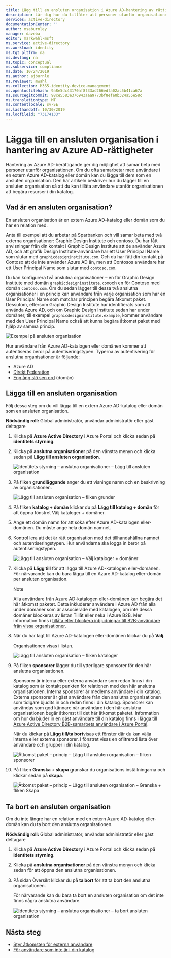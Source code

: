 ```yaml
---
title: Lägg till en ansluten organisation i Azure AD-hantering av rättigheter – Azure Active Directory
description: Lär dig hur du tillåter att personer utanför organisationen kan begära åtkomst paket så att du kan samar beta med projekt.
services: active-directory
documentationCenter: ''
author: msaburnley
manager: daveba
editor: markwahl-msft
ms.service: active-directory
ms.workload: identity
ms.tgt_pltfrm: na
ms.devlang: na
ms.topic: conceptual
ms.subservice: compliance
ms.date: 10/24/2019
ms.author: ajburnle
ms.reviewer: mwahl
ms.collection: M365-identity-device-management
ms.openlocfilehash: 9a8e5dc43170af8f33ad266edfa02ac5b41ca67a
ms.sourcegitcommit: 98ce5583e376943aaa9773bf8efe0b324a55e58c
ms.translationtype: MT
ms.contentlocale: sv-SE
ms.lasthandoff: 10/30/2019
ms.locfileid: "73174133"
---
```

# <a name="add-a-connected-organization-in-azure-ad-entitlement-management"></a>Lägga till en ansluten organisation i hantering av Azure AD-rättigheter

Hantering av Azure AD-berättigande ger dig möjlighet att samar beta med personer utanför organisationen. Om du ofta samarbetar med användare i en extern Azure AD-katalog eller domän kan du lägga till dem som en ansluten organisation. Den här artikeln beskriver hur du lägger till en ansluten organisation så att du kan tillåta användare utanför organisationen att begära resurser i din katalog.

## <a name="what-is-a-connected-organization"></a>Vad är en ansluten organisation?

En ansluten organisation är en extern Azure AD-katalog eller domän som du har en relation med.

Anta till exempel att du arbetar på Sparbanken och vill samar beta med två externa organisationer: Graphic Design Institute och contoso. Du har fått anvisningar från din kontakt i Graphic Design Institute att de använder Azure AD, och att grafik Design Institute-användare har ett User Principal Name som slutar med `graphicdesigninstitute.com`. Och du har fått din kontakt på Contoso att de inte använder Azure AD än, men att Contosos användare har ett User Principal Name som slutar med `contoso.com`.

Du kan konfigurera två anslutna organisationer – en för Graphic Design Institute med domän `graphicdesigninstitute.com`och en för Contoso med domän `contoso.com`. Om du sedan lägger till dessa två anslutna organisationer i en princip kan användare från varje organisation som har en User Principal Name som matchar principen begära åtkomst paket. Dessutom, eftersom Graphic Design Institute har identifierats som att använda Azure AD, och om Graphic Design Institute sedan har under domäner, till exempel `graphicdesigninstitute.example`, kommer användare med den User Principal Name också att kunna begära åtkomst paket med hjälp av samma princip.

![Exempel på ansluten organisation](./media/entitlement-management-organization/connected-organization-example.png)

Hur användare från Azure AD-katalogen eller domänen kommer att autentiseras beror på autentiseringstypen. Typerna av autentisering för anslutna organisationer är följande:

- Azure AD
- [Direkt Federation](../b2b/direct-federation.md)
- [Eng ång slö sen ord](../b2b/one-time-passcode.md) (domän)

## <a name="add-a-connected-organization"></a>Lägga till en ansluten organisation

Följ dessa steg om du vill lägga till en extern Azure AD-katalog eller domän som en ansluten organisation.

**Nödvändig roll:** Global administratör, användar administratör eller gäst deltagare

1. Klicka på **Azure Active Directory** i Azure Portal och klicka sedan på **identitets styrning**.

1. Klicka på **anslutna organisationer** på den vänstra menyn och klicka sedan på **Lägg till ansluten organisation**.

    ![Identitets styrning – anslutna organisationer – Lägg till ansluten organisation](./media/entitlement-management-organization/connected-organization.png)

1. På fliken **grundläggande** anger du ett visnings namn och en beskrivning av organisationen.

    ![Lägg till ansluten organisation – fliken grunder](./media/entitlement-management-organization/organization-basics.png)

1. På fliken **katalog + domän** klickar du på **Lägg till katalog + domän** för att öppna fönstret Välj kataloger + domäner.

1. Ange ett domän namn för att söka efter Azure AD-katalogen eller-domänen. Du måste ange hela domän namnet.

1. Kontrol lera att det är rätt organisation med det tillhandahållna namnet och autentiseringstypen. Hur användarna ska logga in beror på autentiseringstypen.

    ![Lägg till ansluten organisation – Välj kataloger + domäner](./media/entitlement-management-organization/organization-select-directories-domains.png)

1. Klicka på **Lägg till** för att lägga till Azure AD-katalogen eller-domänen. För närvarande kan du bara lägga till en Azure AD-katalog eller-domän per ansluten organisation.

    > [!NOTE]
    > Alla användare från Azure AD-katalogen eller-domänen kan begära det här åtkomst paketet. Detta inkluderar användare i Azure AD från alla under domäner som är associerade med katalogen, om inte dessa domäner blockeras av listan Tillåt eller neka i Azure B2B. Mer information finns i [tillåta eller blockera inbjudningar till B2B-användare från vissa organisationer](../b2b/allow-deny-list.md).

1. När du har lagt till Azure AD-katalogen eller-domänen klickar du på **Välj**.

    Organisationen visas i listan.

    ![Lägg till ansluten organisation – fliken kataloger](./media/entitlement-management-organization/organization-directory-domain.png)

1. På fliken **sponsorer** lägger du till ytterligare sponsorer för den här anslutna organisationen.

    Sponsorer är interna eller externa användare som redan finns i din katalog som är kontakt punkten för relationen med den här anslutna organisationen. Interna sponsorer är medlems användare i din katalog. Externa sponsorer är gäst användare från den anslutna organisationen som tidigare bjudits in och redan finns i din katalog. Sponsorer kan användas som god kännare när användare i den här anslutna organisationen begär åtkomst till det här åtkomst paketet. Information om hur du bjuder in en gäst användare till din katalog finns i [lägga till Azure Active Directory B2B-samarbets användare i Azure Portal](../b2b/add-users-administrator.md).

    När du klickar på **Lägg till/ta bort**visas ett fönster där du kan välja interna eller externa sponsorer. I fönstret visas en ofiltrerad lista över användare och grupper i din katalog.

    ![Åtkomst paket – princip – Lägg till ansluten organisation – fliken sponsorer](./media/entitlement-management-organization/organization-sponsors.png)

1. På fliken **Granska + skapa** granskar du organisations inställningarna och klickar sedan på **skapa**.

    ![Åtkomst paket – princip – Lägg till ansluten organisation – Granska + fliken Skapa](./media/entitlement-management-organization/organization-review-create.png)

## <a name="delete-a-connected-organization"></a>Ta bort en ansluten organisation

Om du inte längre har en relation med en extern Azure AD-katalog eller-domän kan du ta bort den anslutna organisationen.

**Nödvändig roll:** Global administratör, användar administratör eller gäst deltagare

1. Klicka på **Azure Active Directory** i Azure Portal och klicka sedan på **identitets styrning**.

1. Klicka på **anslutna organisationer** på den vänstra menyn och klicka sedan för att öppna den anslutna organisationen.

1. På sidan Översikt klickar du på **ta bort** för att ta bort den anslutna organisationen.

    För närvarande kan du bara ta bort en ansluten organisation om det inte finns några anslutna användare.

    ![Identitets styrning – anslutna organisationer – ta bort ansluten organisation](./media/entitlement-management-organization/organization-delete.png)

## <a name="next-steps"></a>Nästa steg

- [Styr åtkomsten för externa användare](entitlement-management-organization.md)
- [För användare som inte är i din katalog](entitlement-management-access-package-request-policy.md#for-users-not-in-your-directory)
